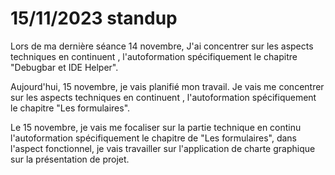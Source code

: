 # 15/11/2023 standup 
Lors de ma dernière séance 14 novembre, J'ai concentrer sur les aspects techniques en continuent , l'autoformation spécifiquement le chapitre "Debugbar et IDE Helper". <br>

Aujourd'hui, 15 novembre, je vais planifié mon travail. Je vais me concentrer sur les aspects techniques en continuent , l'autoformation spécifiquement le chapitre "Les formulaires". <br>

Le 15 novembre, je vais me focaliser sur la partie technique en continu l'autoformation spécifiquement le chapitre de "Les formulaires", dans l'aspect fonctionnel, je vais travailler sur l'application de charte graphique sur la présentation de projet. 
